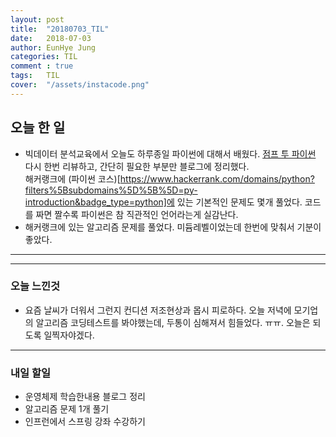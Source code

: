 ```yaml
---
layout: post
title:  "20180703_TIL"
date:   2018-07-03
author: EunHye Jung
categories: TIL
comment : true
tags:	TIL
cover:  "/assets/instacode.png"
---
```

   
## 오늘 한 일   
  
* 빅데이터 분석교육에서 오늘도 하루종일 파이썬에 대해서 배웠다. 
  [점프 투 파이썬](https://wikidocs.net/book/1) 다시 한번 리뷰하고, 간단히 필요한 부분만 블로그에 정리했다.  
  해커랭크에 (파이썬 코스)[https://www.hackerrank.com/domains/python?filters%5Bsubdomains%5D%5B%5D=py-introduction&badge_type=python]에 있는 기본적인 문제도 몇개 풀었다. 코드를 짜면 짤수록 파이썬은 참 직관적인 언어라는게 실감난다.  
* 해커랭크에 있는 알고리즘 문제를 풀었다. 미듐레벨이었는데 한번에 맞춰서 기분이 좋았다.  
  
  
- - -

- - -
### 오늘 느낀것
* 요즘 날씨가 더워서 그런지 컨디션 저조현상과 몹시 피로하다. 오늘 저녁에 모기업의 알고리즘 코딩테스트를 봐야했는데, 두통이 심해져서 힘들었다. ㅠㅠ.  오늘은 되도록 일찍자야겠다.  
- - -
   
### 내일 할일  
* 운영체제 학습한내용 블로그 정리  
* 알고리즘 문제 1개 풀기  
* 인프런에서 스프링 강좌 수강하기  